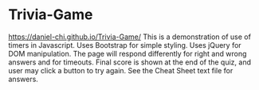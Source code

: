 # Trivia-Game
https://daniel-chi.github.io/Trivia-Game/
This is a demonstration of use of timers in Javascript.
Uses Bootstrap for simple styling.
Uses jQuery for DOM manipulation.
The page will respond differently for right and wrong answers and for timeouts.
Final score is shown at the end of the quiz, and user may click a button to try again.
See the Cheat Sheet text file for answers.